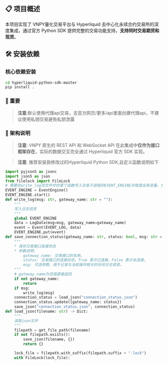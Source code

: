 ## 📋 项目概述

本项目实现了 VNPY量化交易平台与 Hyperliquid 去中心化永续合约交易所的深度集成，通过官方 Python SDK 提供完整的交易功能支持，**支持同时交易期货和现货**。

## 🛠️ 安装依赖

### 核心依赖安装

```bash
cd hyperliquid-python-sdk-master
pip install .
```
### 🚫 重要
> **注意**:默认使用代理api交易，去官方网页/更多/api里面创建代理api，不建议使用私钥交易避免私钥泄露

### 🚫 架构说明

> **注意**: VNPY 原生的 REST API 和 WebSocket API 在此集成中**仅作为接口框架存在**，实际的数据交互完全通过 Hyperliquid 官方 SDK 实现。

> **注意**: 推荐安装我修改过的Hyperliquid Python SDK,自定义函数说明如下
```python
import pyjson5 as jsonc
import json5 as json
from filelock import FileLock
# 需要在write_log同文件中的某个函数传入交易子进程的EVENT_ENGINE并赋值全局变量，觉得太麻烦可以改成print或者logger
EVENT_ENGINE = EventEngine()
EVENT_ENGINE.start()
def write_log(msg: str, gateway_name: str = ""):
    """
    写入日志信息
    """
    global EVENT_ENGINE
    data = LogData(msg=msg, gateway_name=gateway_name)
    event = Event(EVENT_LOG, data)
    EVENT_ENGINE.put(event)
def save_connection_status(gateway_name: str, status: bool, msg: str = ""):
    """
    * 保存交易接口连接状态
    * 参数说明:
        gateway_name: 交易接口的名称。
        status: 交易接口的连接状态，True 表示已连接，False 表示未连接。
        msg: 可选参数，用于记录与当前操作相关的任何日志信息。
    """
    # gateway_name为空值直接返回
    if not gateway_name:
        return
    if msg:
        write_log(msg)
    connection_status = load_json("connection_status.json")
    connection_status.update({gateway_name: status})
    save_json("connection_status.json", connection_status)
def load_json(filename: str) -> Dict:
    """
    读取json文件
    """
    filepath = get_file_path(filename)
    if not filepath.exists():
        save_json(filename, {})
        return {}

    lock_file = filepath.with_suffix(filepath.suffix + ".lock")
    with FileLock(lock_file):
